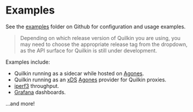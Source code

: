 # Examples

See the [examples](https://github.com/googleforgames/quilkin/tree/{{GITHUB_REF_NAME}}/examples) folder on Github for configuration and 
usage examples.

> Depending on which release version of Quilkin you are using, you may need to choose the appropriate release tag
> from the dropdown, as the API surface for Quilkin is still under development.

Examples include:
* Quilkin running as a sidecar while hosted on [Agones].
* Quilkin running as an [xDS](./xds.md) [Agones] provider for Quilkin proxies. 
* [iperf3](https://iperf.fr/) throughput.
* [Grafana](https://grafana.com/) dashboards.

...and more!

[Agones]: https://agones.dev/
